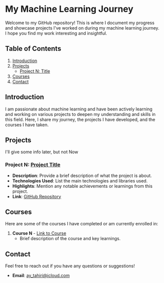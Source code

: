 # My Machine Learning Journey

Welcome to my GitHub repository! This is where I document my progress and showcase projects I've worked on during my machine learning journey. I hope you find my work interesting and insightful.

## Table of Contents
1. [Introduction](#introduction)
2. [Projects](#projects)
    - [Project N: Title](#project-N-title)
3. [Courses](#courses)
4. [Contact](#contact)

## Introduction

I am passionate about machine learning and have been actively learning and working on various projects to deepen my understanding and skills in this field. Here, I share my journey, the projects I have developed, and the courses I have taken.

## Projects

I'll give some info later, but not Now

### Project N: [Project Title](link-to-project)
- **Description**: Provide a brief description of what the project is about.
- **Technologies Used**: List the main technologies and libraries used.
- **Highlights**: Mention any notable achievements or learnings from this project.
- **Link**: [GitHub Repository](link-to-project)

## Courses

Here are some of the courses I have completed or am currently enrolled in:

1. **Course N** - [Link to Course](link-to-course)
    - Brief description of the course and key learnings.


## Contact

Feel free to reach out if you have any questions or suggestions!

- **Email**: ay_tahiri@icloud.com
